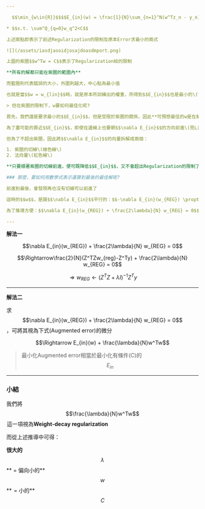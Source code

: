 ```yaml
---

  $$\min_{w\in{R}}$$$$E_{in}(w) = \frac{1}{N}\sum_{n=1}^N(w^Tz_n - y_n)^2= \frac{1}{N}\sum^N_{n=1}(Zw-Y)^T(Zw-Y)$$

* $$s.t. \sum^Q_{q=0}w_q^2<C$$

上述兩點即表示了前述Regularization的限制及原本Error求最小的兩式

![](/assets/iasdjasoidjosajdoasdmport.png)

上圖的紫圈$$w^Tw = C$$表示了Regularization給的限制

**所有的解都只能在紫圈的範圍內**

而藍圈則代表錯誤的大小，外圍則越大，中心點為最小值

也就是當$$w = w_{lin}$$時，就是原本所訓練出的權重，所得到$$E_{in}$$也是最小的\(training set\)

> 但在紫圈的限制下，w要如何最佳化呢?

首先，我們還是要求最小的$$E_{in}$$，但是受限於紫圈的關係，因此**可預想最佳的w是在紫圈邊線上**\(靠近藍圈\)

為了盡可能的靠近$$E_{in}$$，即使在邊線上也要朝$$\nabla E_{in}$$的方向前進\(見Linear Reg\)

但為了不超出紫圈，因此將$$\nabla E_{in}$$的向量拆解成兩個：

1. 紫圈的切線\(綠色線\)
2. 法向量\(紅色線\)

**只要順著紫圈的切線前進，便可既降低$$E_{in}$$，又不會超出Regularization的限制了**

### 那麼，要如何用數學式表示運算到最後的最佳解呢?

前進到最後，會發現再也沒有切線可以前進了

這時的$$w$$，是跟$$\nabla E_{in}$$平行的：$$-\nabla E_{in}(w_{REG}) \propto w_{REG}$$

為了推導方便：$$\nabla E_{in}(w_{REG}) + \frac{2\lambda}{N} w_{REG} = 0$$, $$s.t. \lambda >=0$$

---
```


**解法一**

$$\nabla E_{in}(w_{REG}) + \frac{2\lambda}{N} w_{REG} = 0$$

$$\Rightarrow\frac{2}{N}(Z^TZw_{reg}-Z^Ty) + \frac{2\lambda}{N} w_{REG} = 0$$

$$\Rightarrow w_{REG} \leftarrow (Z^TZ + \lambda I)^{-1}Z^Ty$$

---

**解法二**

求$$\nabla E_{in}(w_{REG}) + \frac{2\lambda}{N} w_{REG} = 0$$ ，可將其視為下式\(Augmented error\)的微分

$$\Rightarrow E_{in}(w) + \frac{\lambda}{N}w^Tw$$

> 最小化Augmented error相當於最小化有條件\(C\)的$$E_{in}$$

---

### 小結

我們將$$\frac{\lambda}{N}w^Tw$$ 這一項視為**Weight-decay regularization**

而從上述推導中可得：

**很大的**$$\lambda$$** = 偏向小的**$$w$$**  = 小的**$$C$$

